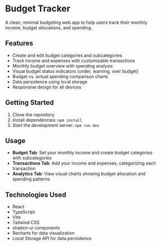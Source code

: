 
# Budget Tracker

A clean, minimal budgeting web app to help users track their monthly income, budget allocations, and spending.

## Features

- Create and edit budget categories and subcategories
- Track income and expenses with customizable transactions
- Monthly budget overview with spending analysis
- Visual budget status indicators (under, warning, over budget)
- Budget vs. actual spending comparison charts
- Data persistence using local storage
- Responsive design for all devices

## Getting Started

1. Clone the repository
2. Install dependencies: `npm install`
3. Start the development server: `npm run dev`

## Usage

- **Budget Tab**: Set your monthly income and create budget categories with subcategories
- **Transactions Tab**: Add your income and expenses, categorizing each transaction
- **Analytics Tab**: View visual charts showing budget allocation and spending patterns

## Technologies Used

- React
- TypeScript
- Vite
- Tailwind CSS
- shadcn-ui components
- Recharts for data visualization
- Local Storage API for data persistence
